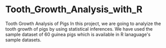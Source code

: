 # Tooth_Growth_Analysis_with_R
Tooth Growth Analysis of Pigs In this project, we are going to analyize the tooth growth of pigs by using statistical inferences.  We have used the sample dataset of 60 guinea pigs which is available in R lanaguage's sample datasets.
